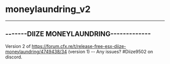 # moneylaundring_v2
---------------------------------------
-------DIIZE MONEYLAUNDRING-------------
---------------------------------------



Version 2 of https://forum.cfx.re/t/release-free-esx-diize-moneylaundring/4749438/34 (version 1) -- Any issues? #Diize9502 on discord.

